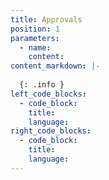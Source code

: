 ```yaml
---
title: Approvals
position: 1
parameters:
  - name:
    content:
content_markdown: |-
 
  {: .info }
left_code_blocks:
  - code_block:
    title:
    language:
right_code_blocks:
  - code_block:
    title:
    language:
---
```

